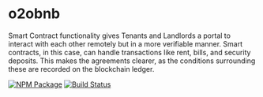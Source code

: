 # o2obnb

Smart Contract functionality gives Tenants and Landlords a portal to interact with each other remotely but in a more verifiable manner. Smart contracts, in this case, can handle transactions like rent, bills, and security deposits. This makes the agreements clearer, as the conditions surrounding these are recorded on the blockchain ledger. 

[![NPM Package](https://img.shields.io/npm/v/o2obnb.svg?style=flat-square)](https://www.npmjs.com/package/o2obnb)
[![Build Status](https://img.shields.io/travis/o2oprotocol/o2obnb.svg?branch=master&style=flat-square)](https://travis-ci.org/o2oprotocol/o2obnb)
